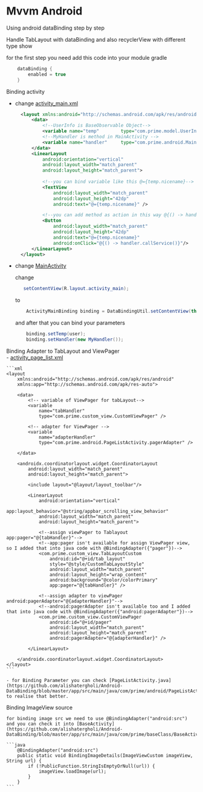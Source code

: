 # Mvvm Android

Using android dataBinding step by step

Handle TabLayout with dataBinding and also recyclerView with different type show

for the first step you need add this code into your module gradle 

```groovy
    dataBinding {
        enabled = true
    }
```

Binding activity 
   - change [activity_main.xml](https://github.com/alishatergholi/Android-DataBinding/blob/master/app/src/main/res/layout/activity_main.xml)
        ```xml
          <layout xmlns:android="http://schemas.android.com/apk/res/android">
              <data>
                  <!--UserInfo is BaseObservable Object-->
                  <variable name="temp"        type="com.prime.model.UserInfo"/>
                  <!--MyHandler is method in MainActivity -->
                  <variable name="handler"     type="com.prime.android.MainActivity.MyHandler"/>
              </data>
              <LinearLayout
                  android:orientation="vertical"
                  android:layout_width="match_parent"
                  android:layout_height="match_parent">
                  
                  <!--you can bind variable like this @={temp.nicename}-->  
                  <TextView
                      android:layout_width="match_parent"
                      android:layout_height="42dp"
                      android:text="@={temp.nicename}" />

                  <!--you can add method as action in this way @{() -> handler.callService()}-->
                  <Button
                      android:layout_width="match_parent"
                      android:layout_height="42dp"
                      android:text="@={temp.nicename}"
                      android:onClick="@{() -> handler.callService()}"/>
              </LinearLayout>
          </layout>
        ```
   - change [MainActivity](https://github.com/alishatergholi/Android-DataBinding/blob/master/app/src/main/java/com/prime/android/MainActivity.java)
  
        change
        ```java 
           setContentView(R.layout.activity_main);             
        ```          
        to 
        ```java
            ActivityMainBinding binding = DataBindingUtil.setContentView(this, R.layout.activity_main);  
        ```    
        and after that you can bind your parameters
        ```java
            binding.setTemp(user);
            binding.setHandler(new MyHandler());
        ```   

Binding Adapter to TabLayout and ViewPager        
    - [activity_page_list.xml](https://github.com/alishatergholi/Android-DataBinding/blob/master/app/src/main/src/main/res/layout/activity_page_list.xml)
    
    ```xml
    <layout
        xmlns:android="http://schemas.android.com/apk/res/android"
        xmlns:app="http://schemas.android.com/apk/res-auto">

        <data>
            <!-- variable of ViewPager for tabLayout-->
            <variable
                name="tabHandler"
                type="com.prime.custom_view.CustomViewPager" />

            <!-- adapter for ViewPager -->
            <variable
                name="adapterHandler"
                type="com.prime.android.PageListActivity.pagerAdapter" />

        </data>

        <androidx.coordinatorlayout.widget.CoordinatorLayout
            android:layout_width="match_parent"
            android:layout_height="match_parent">

            <include layout="@layout/layout_toolbar"/>

            <LinearLayout
                android:orientation="vertical"
                app:layout_behavior="@string/appbar_scrolling_view_behavior"
                android:layout_width="match_parent"
                android:layout_height="match_parent">

                <!--assign viewPager to Tablayout app:pager="@{tabHandler}"-->
                <!--app:pager isn't available for assign ViewPager view, so I added that into java code with @BindingAdapter({"pager"})-->
                <com.prime.custom_view.TabLayoutCustom
                    android:id="@+id/tab_layout"
                    style="@style/CustomTabLayoutStyle"
                    android:layout_width="match_parent"
                    android:layout_height="wrap_content"
                    android:background="@color/colorPrimary"
                    app:pager="@{tabHandler}" />

                <!--assign adapter to viewPager android:pagerAdapter="@{adapterHandler}"-->
                <!--android:pagerAdapter isn't available too and I added that into java code with @BindingAdapter({"android:pagerAdapter"})-->
                <com.prime.custom_view.CustomViewPager
                    android:id="@+id/pager"
                    android:layout_width="match_parent"
                    android:layout_height="match_parent"
                    android:pagerAdapter="@{adapterHandler}" />

            </LinearLayout>

        </androidx.coordinatorlayout.widget.CoordinatorLayout>
    </layout>
    ```
  
    - for Binding Parameter you can check [PageListActivity.java](https://github.com/alishatergholi/Android-DataBinding/blob/master/app/src/main/java/com/prime/android/PageListActivity.java) to realise that better.


Binding ImageView source

    for binding image src we need to use @BindingAdapter("android:src") and you can check it into [BaseActivity](https://github.com/alishatergholi/Android-DataBinding/blob/master/app/src/main/java/com/prime/baseClass/BaseActivity.java)

    ```java
        @BindingAdapter("android:src")
        public static void BindingImageDetails(ImageViewCustom imageView, String url) {
            if (!PublicFunction.StringIsEmptyOrNull(url)) {
                imageView.loadImage(url);
            }
        }
    ```



